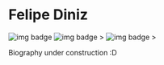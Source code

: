 # Felipe Diniz

![img badge](https://img.shields.io/github/followers/dinizdev?label=Followers&style=social)
![img badge](https://img.shields.io/badge/-Diniz%20Dev-red) > 
![img badge](https://img.shields.io/badge/-Loading...-green) >


Biography under construction :D